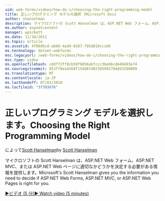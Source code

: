 ```yaml
---
uid: web-forms/videos/how-do-i/choosing-the-right-programming-model
title: 正しいプログラミング モデルの選択 |Microsoft Docs
author: shanselman
description: マイクロソフトの Scott Hanselman は、ASP.NET Web フォーム、ASP.NET MVC、または ASP.NET Web ページに適切なかどうかを決定する必要がある情報を提供します。
ms.author: aspnetcontent
manager: wpickett
ms.date: 11/10/2011
ms.topic: article
ms.assetid: 4f08dbcd-ab60-4ad4-8387-795d810cccb6
ms.technology: dotnet-webforms
msc.legacyurl: /web-forms/videos/how-do-i/choosing-the-right-programming-model
msc.type: video
ms.openlocfilehash: cddff2ff8cb59f9856abfccc3bebbcd449493e74
ms.sourcegitcommit: 953ff9ea4369f154d6fd0239599279ddd3280009
ms.translationtype: MT
ms.contentlocale: ja-JP
ms.lasthandoff: 07/03/2018
ms.locfileid: "37393676"
---
```

<a name="choosing-the-right-programming-model"></a><span data-ttu-id="2dc5d-103">正しいプログラミング モデルを選択します。</span><span class="sxs-lookup"><span data-stu-id="2dc5d-103">Choosing the Right Programming Model</span></span>
====================
<span data-ttu-id="2dc5d-104">によって[Scott Hanselman](https://github.com/shanselman)</span><span class="sxs-lookup"><span data-stu-id="2dc5d-104">by [Scott Hanselman](https://github.com/shanselman)</span></span>

<span data-ttu-id="2dc5d-105">マイクロソフトの Scott Hanselman は、ASP.NET Web フォーム、ASP.NET MVC、または ASP.NET Web ページに適切なかどうかを決定する必要がある情報を提供します。</span><span class="sxs-lookup"><span data-stu-id="2dc5d-105">Microsoft's Scott Hanselman gives you the information you need to decide if ASP.NET Web Forms, ASP.NET MVC, or ASP.NET Web Pages is right for you.</span></span>

[<span data-ttu-id="2dc5d-106">&#9654;ビデオ (5 分)</span><span class="sxs-lookup"><span data-stu-id="2dc5d-106">&#9654; Watch video (5 minutes)</span></span>](https://channel9.msdn.com/Blogs/ASP-NET-Site-Videos/choosing-the-right-programming-model)
